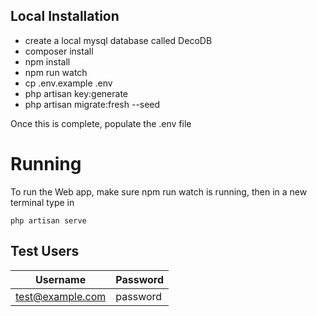 ## Local Installation

-   create a local mysql database called DecoDB
-   composer install
-   npm install
-   npm run watch
-   cp .env.example .env
-   php artisan key:generate
-   php artisan migrate:fresh --seed

Once this is complete, populate the .env file

# Running
To run the Web app, make sure npm run watch is running, then in a new terminal type in
```
php artisan serve
```

## Test Users
|  Username             |  Password  |
| --------------------- | -----------|
| test@example.com      | password   |



